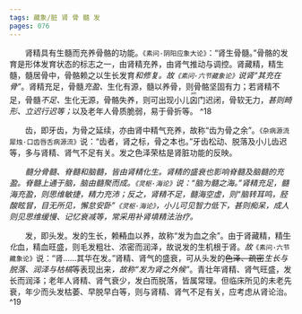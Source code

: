```yaml
---
tags: 藏象/脏 肾 骨 髓 发
pages: 076
---
```

&emsp;&emsp;肾精具有生髓而充养骨骼的功能。`《素问·阴阳应象大论》`：“肾生骨髓。”骨骼的发育是形体发育状态的标志之一，由肾精充养，由肾气推动与调控。肾藏精，精生髓，髓居骨中，骨骼赖之以生长发育<dfn>和修复。故`《素问·六节藏象论》`说肾“其充在骨”</dfn>。肾精充足，骨髓<dfn>充盈、</dfn>生化有源，髓以养骨，则骨骼坚固有力；若肾精不足，骨髓<dfn>不足、</dfn>生化无源，骨骼失养，则可出现小儿<ruby>囟<rp>(</rp><rt><dfn>xìn</dfn></rt><rp>)</rp></ruby>门迟闭，骨软无力，<dfn>甚则畸形、立迟行迟等；</dfn>以及老年人骨质脆弱，易于骨折等。 ^18

&emsp;&emsp;齿，即牙齿，为骨之延续，亦由肾中精气充养，故称“齿为骨之余”。`《杂病源流犀烛·口齿唇舌病源流》`说：“齿者，肾之标，骨之本也。”牙齿松动、脱落及小儿齿迟等，多与肾精、肾气不足有关。发之色泽荣枯是肾脏功能的反映。

&emsp;&emsp;<dfn>髓分骨髓、脊髓和脑髓，皆由肾精化生。肾精的盛衰也影响脊髓及脑髓的充盈。脊髓上通于脑，脑由髓聚而成。`《灵枢·海论》`说：“脑为髓之海。”肾精充足，髓海充盈，则思维敏捷，精力充沛；反之，肾精不足，髓海空虚，则“脑转耳鸣，胫酸眩冒，目无所见，懈怠安卧”`《灵枢·海论》`，小儿可见智力低下，甚则痴呆，成人则见思维缓慢、记忆衰减等，常采用补肾填精法治疗。</dfn>

&emsp;&emsp;发，即头发。发的生长，赖~~精~~血以养，故称“发为血之余”。由于肾藏精，精~~生~~<dfn>化</dfn>血，精血旺盛，则毛发粗壮、浓密而润泽，故说发的生机根于肾。<dfn>故</dfn>`《素问·六节藏象论》`说：“肾……其华在发。”肾精、肾气的盛衰，可从头发的~~色泽、疏密~~<dfn>生长与脱落、润泽与枯槁</dfn>等表现出来<dfn>，故称“发为肾之外候”</dfn>。青壮年肾精、肾气旺盛，发长而润泽；老年人肾精、肾气衰少，发白而脱落，皆属常理。但临床所见的未老先衰，年少而头发枯萎、早脱早白等，则与肾精、肾气不足有关，应考虑从肾论治。 ^19